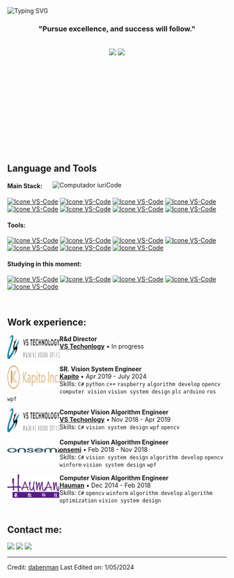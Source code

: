 ![Typing SVG](https://readme-typing-svg.herokuapp.com/?color=16BD99&size=35&center=true&vCenter=true&width=1000&lines=Welcome+to+my+GitHub+profile!;My+name+is+Dabenman!)

<h3 align="center">"Pursue excellence, and success will follow."</h3>

<br>

<div align="center" style="margin-bottom:200px">
 <img width=45% align="center" src="https://github-readme-stats.vercel.app/api?username=dabenman&theme=radical&show_icons=true" />
 <img width=40% align="center" src="https://github-readme-stats.vercel.app/api/top-langs/?username=dabenman&layout=compact&theme=radical" />
</div>


<br>

## Language and Tools

<img src="https://raw.githubusercontent.com/MicaelliMedeiros/micaellimedeiros/master/image/computer-illustration.png" min-width="400px" max-width="400px" width="400px" align="right" alt="Computador iuriCode">

#### Main Stack:
  [<img height="48px" width="48px" alt="Icone VS-Code" src="https://skillicons.dev/icons?i=cs"/>]()
  [<img height="48px" width="48px" alt="Icone VS-Code" src="https://skillicons.dev/icons?i=cpp"/>]()
  [<img height="48px" width="48px" alt="Icone VS-Code" src="https://skillicons.dev/icons?i=py"/>]()
  [<img height="48px" width="48px" alt="Icone VS-Code" src="https://skillicons.dev/icons?i=dotnet"/>]()
  [<img height="48px" width="48px" alt="Icone VS-Code" src="https://skillicons.dev/icons?i=arduino"/>]()
  [<img height="48px" width="48px" alt="Icone VS-Code" src="https://skillicons.dev/icons?i=opencv"/>]()
  [<img height="48px" width="48px" alt="Icone VS-Code" src="https://skillicons.dev/icons?i=raspberrypi"/>]()
  [<img height="48px" width="48px" alt="Icone VS-Code" src="https://skillicons.dev/icons?i=reactivex"/>]()

#### Tools:

  [<img height="48px" width="48px" alt="Icone VS-Code" src="https://skillicons.dev/icons?i=vscode"/>]()
  [<img height="48px" width="48px" alt="Icone VS-Code" src="https://skillicons.dev/icons?i=github"/>]()
  [<img height="48px" width="48px" alt="Icone VS-Code" src="https://skillicons.dev/icons?i=git"/>]()
  [<img height="48px" width="48px" alt="Icone VS-Code" src="https://skillicons.dev/icons?i=cmake"/>]()
  [<img height="48px" width="48px" alt="Icone VS-Code" src="https://skillicons.dev/icons?i=docker"/>]()
  [<img height="48px" width="48px" alt="Icone VS-Code" src="https://skillicons.dev/icons?i=grafana"/>]()
  [<img height="48px" width="48px" alt="Icone VS-Code" src="https://skillicons.dev/icons?i=obsidian"/>]()

#### Studying in this moment:
  [<img height="48px" width="48px" alt="Icone VS-Code" src="https://skillicons.dev/icons?i=js"/>]()
  [<img height="48px" width="48px" alt="Icone VS-Code" src="https://skillicons.dev/icons?i=ansible"/>]()
  [<img height="48px" width="48px" alt="Icone VS-Code" src="https://skillicons.dev/icons?i=fastapi"/>]()
  [<img height="48px" width="48px" alt="Icone VS-Code" src="https://skillicons.dev/icons?i=blender"/>]()
  [<img height="48px" width="48px" alt="Icone VS-Code" src="https://skillicons.dev/icons?i=ros"/>]()


<br>

## Work experience:

[<img align="left" height="55px" width="120px" alt="Warpnet" src="\assets\vst_logo.svg"/>](https://vst.co.jp/zh-hans/)
**R&d Director** \
[**VS Techonlogy**](https://vst.co.jp/zh-hans/) • In progress \
<br clear="left"/>

[<img align="left" height="55px" width="120px" alt="Warpnet" src="\assets\kapito_logo.svg"/>](https://www.kapito.ai/)
**SR. Vision System Engineer** \
[**Kapito**](https://www.kapito.ai/)  • Apr 2019 - July 2024 \
Skills: `C#` `python` `c++` `raspberry` `algorithm develop` `opencv` `computer vision` `vision system design` `plc` `arduino` `ros` `wpf` 
<br clear="left"/>

[<img align="left" height="55px" width="120px" alt="Warpnet" src="\assets\vst_logo.svg"/>](https://vst.co.jp/zh-hans/)
**Computer Vision Algorithm Engineer** \
[**VS Techonlogy**](https://vst.co.jp/zh-hans/) • Nov 2018 - Apr 2019 \
Skills: `C#` `vision system design` `wpf` `opencv`
<br clear="left"/>

[<img align="left" height="55px" width="120px" alt="Warpnet" src="\assets\onsemi_logo.png"/>](https://www.onsemi.com/)
**Computer Vision Algorithm Engineer** \
[**onsemi**](https://www.onsemi.com/) • Feb 2018 - Nov 2018 \
Skills: `C#` `vision system design` `algorithm develop` `opencv` `winform` `vision system design` `wpf` 
<br clear="left"/>

[<img align="left" height="55px" width="120px" alt="Warpnet" src="\assets\hauman_logo.png"/>](https://www.hauman.com.tw/index.aspx)
**Computer Vision Algorithm Engineer** \
[**Hauman**](https://www.hauman.com.tw/index.aspx) • Dec 2014 - Feb 2018 \
Skills: `C#` `opencv` `winform` `algorithm develop` `algorithm optimization` `vision system design`
<br clear="left"/>
<br>

## Contact me:
<div>
<a href="https://www.instagram.com/dabenman/" target="_blank"><img loading="lazy" src="https://img.shields.io/badge/-Instagram-%23E4405F?style=for-the-badge&logo=instagram&logoColor=white" target="_blank"></a>
<a href = "mailto: jason2677350@gmail.com"><img loading="lazy" src="https://img.shields.io/badge/Gmail-D14836?style=for-the-badge&logo=gmail&logoColor=white" target="_blank"></a>
<a href="https://linkedin.com/in/po-han-chou-a42582156" target="_blank"><img loading="lazy" src="https://img.shields.io/badge/-LinkedIn-%230077B5?style=for-the-badge&logo=linkedin&logoColor=white" target="_blank"></a>   
</div>


------
Credit: [dabenman](https://github.com/dabenman)
Last Edited on: 1/05/2024
